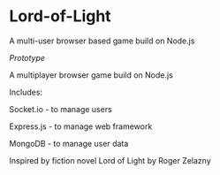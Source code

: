 # Lord-of-Light
A multi-user browser based game build on Node.js

*Prototype*

A multiplayer browser game build on Node.js

Includes:

Socket.io - to manage users

Express.js - to manage web framework

MongoDB - to manage user data

Inspired by fiction novel Lord of Light by Roger Zelazny


